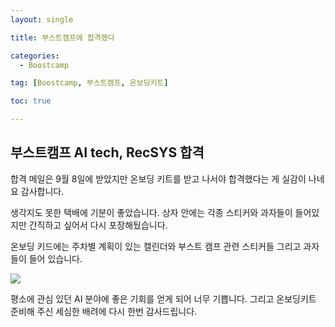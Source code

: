 ```yaml
---
layout: single

title: 부스트캠프에 합격했다

categories:
  - Boostcamp

tag: [Boostcamp, 부스트캠프, 온보딩키트]

toc: true

---
```


## 부스트캠프 AI tech, RecSYS 합격
합격 메일은 9월 8일에 받았지만 온보딩 키트를 받고 나서야 합격했다는 게 실감이 나네요 감사합니다.  

생각지도 못한 택배에 기분이 좋았습니다.
상자 안에는 각종 스티커와 과자들이 들어있지만 간직하고 싶어서 다시 포장해뒀습니다.   

온보딩 키드에는 주차별 계획이 있는 캘린더와 부스트 캠프 관련 스티커들 그리고 과자들이 들어 있습니다.   

<img src="https://user-images.githubusercontent.com/94548914/191517196-e4e9d04a-7497-47df-b740-0a7a86bae345.png">

평소에 관심 있던 AI 분야에 좋은 기회를 얻게 되어 너무 기쁩니다. 그리고 온보딩키트 준비해 주신 세심한 배려에 다시 한번 감사드립니다.
